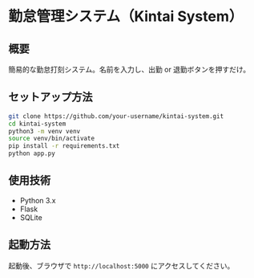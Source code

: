 # 勤怠管理システム（Kintai System）

## 概要
簡易的な勤怠打刻システム。名前を入力し、出勤 or 退勤ボタンを押すだけ。

## セットアップ方法

```bash
git clone https://github.com/your-username/kintai-system.git
cd kintai-system
python3 -m venv venv
source venv/bin/activate
pip install -r requirements.txt
python app.py
```

## 使用技術
- Python 3.x
- Flask
- SQLite

## 起動方法
起動後、ブラウザで `http://localhost:5000` にアクセスしてください。
